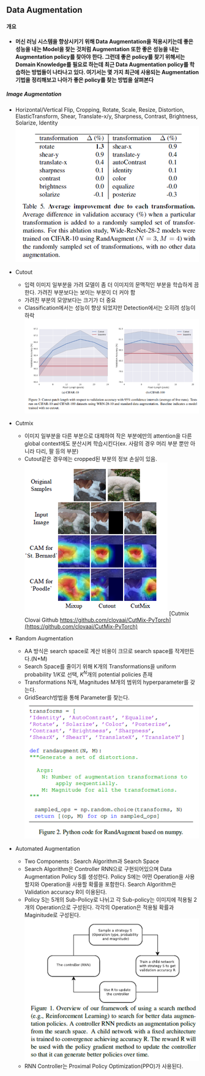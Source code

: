 ## Data Augmentation
#### 개요
-  <b> 머신 러닝 시스템을 향상시키기 위해 Data Augmentation을 적용시키는데 좋은 성능을 내는 Model을 찾는 것처럼 Augmentation 또한 좋은 성능을 내는 Augmentation policy를 찾아야 한다. 그런데 좋은 policy를 찾기 위해서는 Domain Knowledge를 필요로 하는데 최근 Data Augmentation policy를 학습하는 방법들이 나타나고 있다. 여기서는 몇 가지 최근에 사용되는 Augmentation 기법을 정리해보고 나아가 좋은 policy를 찾는 방법을 살펴본다 </b>

##### Image Augmentation
- Horizontal/Vertical Flip, Cropping, Rotate, Scale,  Resize, Distortion, ElasticTransform, Shear, Translate-x/y, Sharpness, Contrast, Brightness, Solarize, Identity
![randAug](/assets/randAug.PNG)

 - Cutout
   - 입력 이미지 일부분을 가려 모델이 좀 더 이미지의 문맥적인 부분을 학습하게 끔 한다. 가려진 부분보다는 보이는 부분이 더 커야 함
   - 가려진 부분의 모양보다는 크기가 더 중요
   - Classification에서는 성능이 향상 되었지만 Detection에서는 오히려 성능이 하락
![cutout](/assets/cutout.PNG)

- Cutmix
  -  이미지 일부분을 다른 부분으로 대체하여 작은 부분에만의 attention을 다른 global context에도 분산시켜 학습시킨다(ex. 사람의 경우 머리 부분 뿐만 아니라 다리, 팔 등의 부분)
  - Cutout같은 경우에는 cropped된 부분의 정보 손실이 있음.
  ![cutmix](/assets/cutmix.PNG)
  [Cutmix Clovai Github https://github.com/clovaai/CutMix-PyTorch](https://github.com/clovaai/CutMix-PyTorch)


- Random Augmentation
     - AA 방식은 search space로 계산 비용이 크므로 search space를 작게만든다.(N*M)
     - Search Space를 줄이기 위해 K개의 Transformations을 uniform probability ${1/K}$로 선택, ${K^N}$개의 potential policies 존재
     - Transformations N개, Magnitudes M개의 범위의 hyperparameter를 갖는다.
     - GridSearch방법을 통해 Parameter를 찾는다.
    ![randaug_code](/assets/randaug_code.PNG)

- Automated Augmentation
  - Two Components  :  Search Algorithm과 Search Space
  -  Search Algorithm은 Controller RNN으로 구현되어있으며 Data Augmentation Policy S를 생성한다. Policy S에는 어떤 Operation을 사용할지와 Operation을 사용할 확률을 포함한다. Search Algorithm은 Validation accuracy R이 이용된다.
  - Policy S는 5개의 Sub-Policy로 나뉘고 각 Sub-policy는 이미지에 적용될 2개의 Operation으로 구성된다. 각각의 Operation은 적용될 확률과 Maginitude로 구성된다.
  ![auto-aug](/assets/auto-aug.PNG)
   - RNN Controller는 Proximal Policy Optimization(PPO)가 사용된다.
